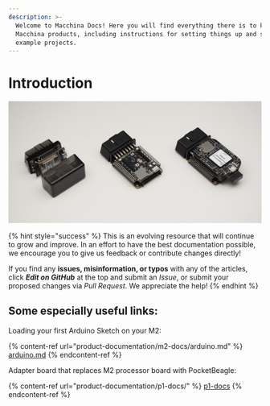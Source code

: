 ```yaml
---
description: >-
  Welcome to Macchina Docs! Here you will find everything there is to know about
  Macchina products, including instructions for setting things up and several
  example projects.
---
```


# Introduction

![](<.gitbook/assets/DSC02835 (1).JPG>)



{% hint style="success" %}
This is an evolving resource that will continue to grow and improve. In an effort to have the best documentation possible, we encourage you to give us feedback or contribute changes directly!

If you find any **issues, misinformation, or typos** with any of the articles, click _**Edit on GitHub**_ at the top and submit an _Issue_, or submit your proposed changes via _Pull Request_. We appreciate the help!
{% endhint %}

## Some especially useful links:

Loading your first Arduino Sketch on your M2:

{% content-ref url="product-documentation/m2-docs/arduino.md" %}
[arduino.md](product-documentation/m2-docs/arduino.md)
{% endcontent-ref %}

Adapter board that replaces M2 processor board with PocketBeagle:

{% content-ref url="product-documentation/p1-docs/" %}
[p1-docs](product-documentation/p1-docs/)
{% endcontent-ref %}



